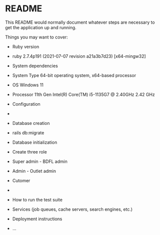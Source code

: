 # README

This README would normally document whatever steps are necessary to get the
application up and running.

Things you may want to cover:

* Ruby version
* ruby 2.7.4p191 (2021-07-07 revision a21a3b7d23) [x64-mingw32]

* System dependencies
* System Type 64-bit operating system, x64-based processor
* OS Windows 11
* Processor 11th Gen Intel(R) Core(TM) i5-1135G7 @ 2.40GHz   2.42 GHz

* Configuration
* 

* Database creation
* rails db:migrate

* Database initialization
* Create three role
* Super admin - BDFL admin
* Admin - Outlet admin
* Cutomer
* 
* How to run the test suite

* Services (job queues, cache servers, search engines, etc.)

* Deployment instructions

* ...
